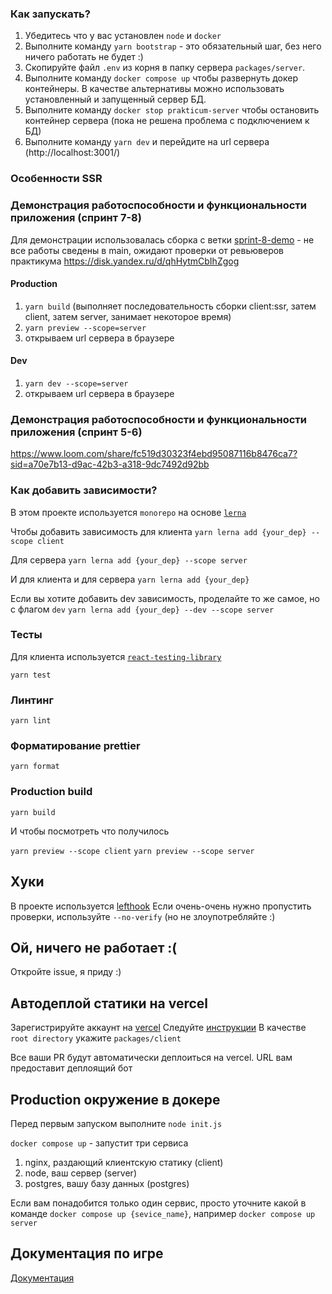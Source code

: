 ### Как запускать?

1. Убедитесь что у вас установлен `node` и `docker`
2. Выполните команду `yarn bootstrap` - это обязательный шаг, без него ничего работать не будет :)
3. Скопируйте файл `.env` из корня в папку сервера `packages/server`.
4. Выполните команду `docker compose up` чтобы развернуть докер контейнеры. В качестве альтернативы можно использовать установленный и запущенный сервер БД.
5. Выполните команду `docker stop prakticum-server` чтобы остановить контейнер сервера (пока не решена проблема с подключением к БД) 
6. Выполните команду `yarn dev` и перейдите на url сервера (http://localhost:3001/)

### Особенности SSR

### Демонстрация работоспособности и функциональности приложения (спринт 7-8)
Для демонстрации использовалась сборка с ветки [sprint-8-demo](https://github.com/paulmv34/ReactGameWithSVG/tree/fix/sprint-8-demo) - не все работы сведены в main, ожидают проверки от ревьюверов практикума
https://disk.yandex.ru/d/qhHytmCbIhZgog

#### Production

1. `yarn build` (выполняет последовательность сборки client:ssr, затем client, затем server, занимает некоторое время)
2. `yarn preview --scope=server`
3. открываем url сервера в браузере

#### Dev

1. `yarn dev --scope=server`
2. открываем url сервера в браузере

### Демонстрация работоспособности и функциональности приложения (спринт 5-6)
https://www.loom.com/share/fc519d30323f4ebd95087116b8476ca7?sid=a70e7b13-d9ac-42b3-a318-9dc7492d92bb

### Как добавить зависимости?
В этом проекте используется `monorepo` на основе [`lerna`](https://github.com/lerna/lerna)

Чтобы добавить зависимость для клиента 
```yarn lerna add {your_dep} --scope client```

Для сервера
```yarn lerna add {your_dep} --scope server```

И для клиента и для сервера
```yarn lerna add {your_dep}```


Если вы хотите добавить dev зависимость, проделайте то же самое, но с флагом `dev`
```yarn lerna add {your_dep} --dev --scope server```


### Тесты

Для клиента используется [`react-testing-library`](https://testing-library.com/docs/react-testing-library/intro/)

```yarn test```

### Линтинг

```yarn lint```

### Форматирование prettier

```yarn format```

### Production build

```yarn build```

И чтобы посмотреть что получилось


`yarn preview --scope client`
`yarn preview --scope server`

## Хуки
В проекте используется [lefthook](https://github.com/evilmartians/lefthook)
Если очень-очень нужно пропустить проверки, используйте `--no-verify` (но не злоупотребляйте :)

## Ой, ничего не работает :(

Откройте issue, я приду :)

## Автодеплой статики на vercel
Зарегистрируйте аккаунт на [vercel](https://vercel.com/)
Следуйте [инструкции](https://vitejs.dev/guide/static-deploy.html#vercel-for-git)
В качестве `root directory` укажите `packages/client`

Все ваши PR будут автоматически деплоиться на vercel. URL вам предоставит деплоящий бот

## Production окружение в докере
Перед первым запуском выполните `node init.js`


`docker compose up` - запустит три сервиса
1. nginx, раздающий клиентскую статику (client)
2. node, ваш сервер (server)
3. postgres, вашу базу данных (postgres)

Если вам понадобится только один сервис, просто уточните какой в команде
`docker compose up {sevice_name}`, например `docker compose up server`

## Документация по игре
[Документация](docs/README.md)
